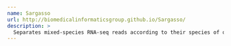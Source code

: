 ```yaml
---
name: Sargasso
url: http://biomedicalinformaticsgroup.github.io/Sargasso/
description: >
  Separates mixed-species RNA-seq reads according to their species of origin
---
```

